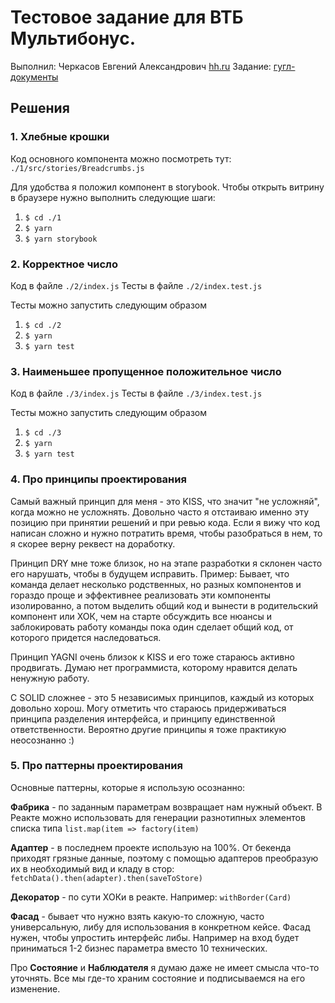 

# Тестовое задание для ВТБ Мультибонус.

Выполнил: Черкасов Евгений Александрович [hh.ru](https://spb.hh.ru/applicant/resumes/view?resume=0de0d9a4ff07ef1aa60039ed1f3266446e4855)
Задание: [гугл-документы](https://docs.google.com/document/d/14GRLiqnEPbE9gfs4WN0DTsclfd5L8oMTJI6Q8axfs34/edit) 

## Решения

### 1. Хлебные крошки

Код основного компонента можно посмотреть тут:
`./1/src/stories/Breadcrumbs.js`

Для удобства я положил компонент в storybook.
Чтобы открыть витрину в браузере нужно выполнить следующие шаги:
1. `$ cd ./1`
2. `$ yarn`
3. `$ yarn storybook`

### 2. Корректное число

Код в файле `./2/index.js`
Тесты в файле `./2/index.test.js`

Тесты можно запустить следующим образом
1. `$ cd ./2`
2. `$ yarn`
3. `$ yarn test`

### 3. Наименьшее пропущенное положительное число

Код в файле `./3/index.js`
Тесты в файле `./3/index.test.js`

Тесты можно запустить следующим образом
1. `$ cd ./3`
2. `$ yarn`
3. `$ yarn test`

### 4. Про принципы проектирования

Самый важный принцип для меня - это KISS, что значит "не усложняй", когда можно не усложнять. Довольно часто я отстаиваю именно эту позицию при принятии решений и при ревью кода. Если я вижу что код написан сложно и нужно потратить время, чтобы разобраться в нем, то я скорее верну реквест на доработку.

Принцип DRY мне тоже близок, но на этапе разработки я склонен часто его нарушать, чтобы в будущем исправить. Пример: Бывает, что команда делает несколько родственных, но разных компонентов и гораздо проще и эффективнее реализовать эти компоненты изолированно, а потом выделить общий код и вынести в родительский компонент или ХОК, чем на старте обсуждить все нюансы и заблокировать работу команды пока один сделает общий код, от которого придется наследоваться.

Принцип YAGNI очень близок к KISS и его тоже стараюсь активно продвигать. Думаю нет программиста, которому нравится делать ненужную работу.

С SOLID сложнее - это 5 независимых принципов, каждый из которых довольно хорош. Могу отметить что стараюсь придерживаться принципа разделения интерфейса, и принципу единственной ответственности. Вероятно другие принципы я тоже практикую неосознанно :)

### 5. Про паттерны проектирования

Основные паттерны, которые я использую осознанно:

**Фабрика** - по заданным параметрам возвращает нам нужный объект. В Реакте можно использовать для генерации разнотипных элементов списка типа `list.map(item => factory(item)`

**Адаптер** - в последнем проекте использую на 100%. От бекенда приходят грязные данные, поэтому с помощью адаптеров преобразую их в необходимый вид и кладу в стор: `fetchData().then(adapter).then(saveToStore)`

**Декоратор** - по сути ХОКи в реакте. Например: `withBorder(Card)`

**Фасад** - бывает что нужно взять какую-то сложную, часто универсальную, либу для использования в конкретном кейсе. Фасад нужен, чтобы упростить интерфейс либы. Например на вход будет приниматься 1-2 бизнес параметра вместо 10 технических.

Про **Состояние** и **Наблюдателя** я думаю даже не имеет смысла что-то уточнять. Все мы где-то храним состояние и подписываемся на его изменение.
